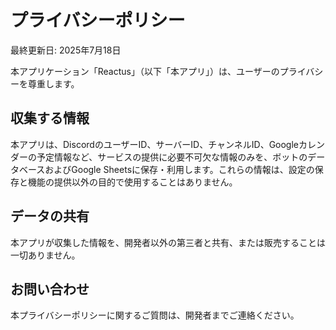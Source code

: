 # プライバシーポリシー

最終更新日: 2025年7月18日

本アプリケーション「Reactus」（以下「本アプリ」）は、ユーザーのプライバシーを尊重します。

## 収集する情報
本アプリは、DiscordのユーザーID、サーバーID、チャンネルID、Googleカレンダーの予定情報など、サービスの提供に必要不可欠な情報のみを、ボットのデータベースおよびGoogle Sheetsに保存・利用します。これらの情報は、設定の保存と機能の提供以外の目的で使用することはありません。

## データの共有
本アプリが収集した情報を、開発者以外の第三者と共有、または販売することは一切ありません。

## お問い合わせ
本プライバシーポリシーに関するご質問は、開発者までご連絡ください。